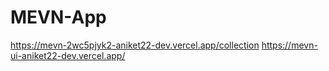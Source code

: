 # MEVN-App
https://mevn-2wc5pjyk2-aniket22-dev.vercel.app/collection
https://mevn-ui-aniket22-dev.vercel.app/

